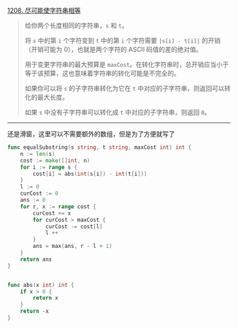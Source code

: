 [1208. 尽可能使字符串相等](https://leetcode.cn/problems/get-equal-substrings-within-budget/)

> 给你两个长度相同的字符串，`s` 和 `t`。
>
> 将 `s` 中的第 `i` 个字符变到 `t` 中的第 `i` 个字符需要 `|s[i] - t[i]|` 的开销（开销可能为 0），也就是两个字符的 ASCII 码值的差的绝对值。
>
> 用于变更字符串的最大预算是 `maxCost`。在转化字符串时，总开销应当小于等于该预算，这也意味着字符串的转化可能是不完全的。
>
> 如果你可以将 `s` 的子字符串转化为它在 `t` 中对应的子字符串，则返回可以转化的最大长度。
>
> 如果 `s` 中没有子字符串可以转化成 `t` 中对应的子字符串，则返回 `0`。

---

还是滑窗，这里可以不需要额外的数组，但是为了方便就写了

```go
func equalSubstring(s string, t string, maxCost int) int {
    n := len(s)
    cost := make([]int, n)
    for i := range s {
        cost[i] = abs(int(s[i]) - int(t[i]))
    }
    l := 0
    curCost := 0
    ans := 0
    for r, x := range cost {
        curCost += x
        for curCost > maxCost {
            curCost -= cost[l]
            l ++
        }
        ans = max(ans, r - l + 1)
    }
    return ans
}


func abs(x int) int {
    if x > 0 {
        return x
    }
    return -x
}
```

